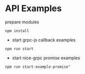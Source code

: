 # API Examples

prepare modules

```
npm install

```


* start grpc-js callback examples

```
npm run start

```

* start nice-grpc promise examples

```
npm run start-example-promise"

```
